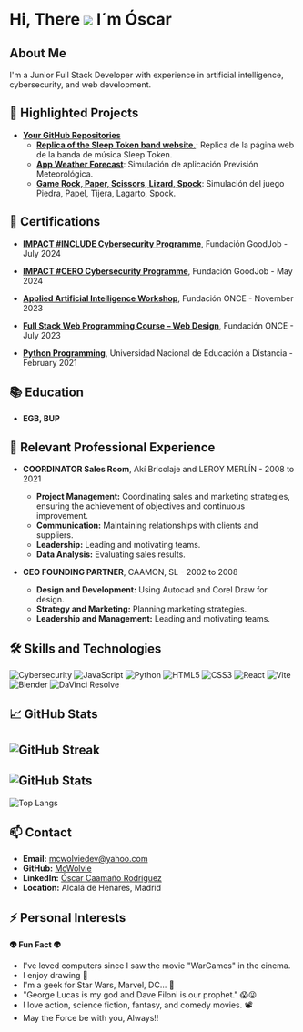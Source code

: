 # Hi, There ![](https://user-images.githubusercontent.com/18350557/176309783-0785949b-9127-417c-8b55-ab5a4333674e.gif) I´m Óscar
  
## About Me
I'm a Junior Full Stack Developer with experience in artificial intelligence, cybersecurity, and web development. 

## 🔭 Highlighted Projects
- **[Your GitHub Repositories](https://github.com/McWolvie?tab=repositories)**
  - **[Replica of the Sleep Token band website.](https://github.com/McWolvie/Sleep_Token_Replicate)**: Replica de la página web de la banda de música Sleep Token.
  - **[App Weather Forecast](https://github.com/McWolvie/Project-App-Weather-Forecast)**: Simulación de aplicación Previsión Meteorológica.
  - **[Game Rock, Paper, Scissors, Lizard, Spock](https://github.com/McWolvie/Project-Game-Vite)**: Simulación del juego Piedra, 
   Papel, Tijera, Lagarto, Spock.

## 📜 Certifications
- **[IMPACT #INCLUDE Cybersecurity Programme](https://drive.google.com/file/d/1sdeoJh9Ma7MBuUZvpiwRo3Mnts1l-CBn/view?usp=drive_link)**, Fundación GoodJob - July 2024
- **[IMPACT #CERO Cybersecurity Programme](https://drive.google.com/file/d/1l0xDvwmaRwfAKuJysBLUnZ4P0tdEi7qb/view?usp=drive_link)**, Fundación GoodJob - May 2024

- **[Applied Artificial Intelligence Workshop](https://drive.google.com/file/d/1eyyv_DUq9BvDcWxiuibz2_2pFLSTn0UV/view?usp=drive_link)**, Fundación ONCE - November 2023
- **[Full Stack Web Programming Course – Web Design](https://drive.google.com/file/d/1l5EMKkyaLpPpAMnRjXXNsCC-d6FBhVYH/view?usp=drive_link)**, Fundación ONCE - July 2023
- **[Python Programming](https://drive.google.com/file/d/1-ebOOGJHVdXFasrC7Cgj3pvw-YQ9sxBp/view?usp=drive_link)**, Universidad Nacional de Educación a Distancia - February 2021
## 📚 Education
- **EGB, BUP**
## 💼 Relevant Professional Experience
- **COORDINATOR Sales Room**, Akí Bricolaje and LEROY MERLÍN - 2008 to 2021
  - **Project Management:** Coordinating sales and marketing strategies, ensuring the achievement of objectives and continuous improvement.
  - **Communication:** Maintaining relationships with clients and suppliers.
  - **Leadership:** Leading and motivating teams.
  - **Data Analysis:** Evaluating sales results.

- **CEO FOUNDING PARTNER**, CAAMON, SL - 2002 to 2008
  - **Design and Development:** Using Autocad and Corel Draw for design.
  - **Strategy and Marketing:** Planning marketing strategies.
  - **Leadership and Management:** Leading and motivating teams.

## 🛠️ Skills and Technologies
![Cybersecurity](https://img.shields.io/badge/-Cybersecurity-black?style=flat-square&logo=cybersecurity)
![JavaScript](https://img.shields.io/badge/-JavaScript-black?style=flat-square&logo=javascript)
![Python](https://img.shields.io/badge/-Python-black?style=flat-square&logo=python)
![HTML5](https://img.shields.io/badge/-HTML5-black?style=flat-square&logo=html5)
![CSS3](https://img.shields.io/badge/-CSS3-black?style=flat-square&logo=css3)
![React](https://img.shields.io/badge/-React-black?style=flat-square&logo=react)
![Vite](https://img.shields.io/badge/-Vite-black?style=flat-square&logo=vite)
![Blender](https://img.shields.io/badge/-Blender-black?style=flat-square&logo=blender)
![DaVinci Resolve](https://img.shields.io/badge/-DaVinci%20Resolve-black?style=flat-square&logo=davinci-resolve)


## 📈 GitHub Stats
![GitHub Streak](https://github-readme-streak-stats.herokuapp.com/?user=McWolvie&theme=dark)
---------------------------------------------------------------------------------------------------------------
![GitHub Stats](https://github-readme-stats.vercel.app/api?username=McWolvie&show_icons=true&theme=dark)
---------------------------------------------------------------------------------------------------------------
![Top Langs](https://github-readme-stats.vercel.app/api/top-langs/?username=McWolvie&layout=compact&theme=dark)


## 📫 Contact
- **Email:** mcwolviedev@yahoo.com
- **GitHub:** [McWolvie](https://github.com/McWolvie)
- **LinkedIn:** [Óscar Caamaño Rodríguez](https://www.linkedin.com/in/óscar-c-rb151b01ba)
- **Location:** Alcalá de Henares, Madrid

## ⚡ Personal Interests
**👽 Fun Fact 👽**
- I've loved computers since I saw the movie "WarGames" in the cinema.
- I enjoy drawing 🎨
- I'm a geek for Star Wars, Marvel, DC... 🤖
- "George Lucas is my god and Dave Filoni is our prophet." 😱😜
- I love action, science fiction, fantasy, and comedy movies. 📽
- May the Force be with you, Always!! 

